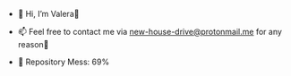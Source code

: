- 👋 Hi, I’m Valera🐺
- 📫 Feel free to contact me via new-house-drive@protonmail.me for any reason🥰


- 🥴 Repository Mess: 69%
<!--- 
⭕TODO: create guide through repository
⭕TODO: follow through old projects
⭕TODO: merge small portfolio projects into single
❓ Do I need pet-story-online?

✔️ Deleted unused gits
✔️ Archived Public Letter
--->
<!---
new-house-drive is a ✨ special ✨ repository because its `README.md` (this file) appears on your GitHub profile.
You can click the Preview link to take a look at your changes.
--->
